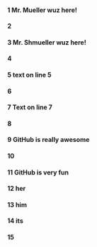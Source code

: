 #### 1 Mr. Mueller wuz here!
#### 2
#### 3 Mr. Shmueller wuz here!
#### 4
#### 5 text on line 5
#### 6
#### 7 Text on line 7
#### 8


#### 9 GitHub is really awesome

#### 10

#### 11 GitHub is very fun 




#### 12 her
#### 13 him
#### 14 its


#### 15
